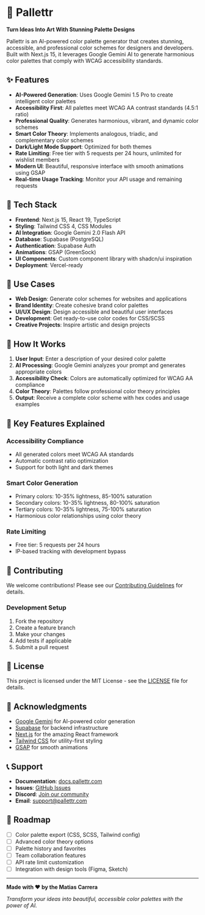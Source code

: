 # 🎨 Pallettr

**Turn Ideas Into Art With Stunning Palette Designs**

Pallettr is an AI-powered color palette generator that creates stunning, accessible, and professional color schemes for designers and developers. Built with Next.js 15, it leverages Google Gemini AI to generate harmonious color palettes that comply with WCAG accessibility standards.

## ✨ Features

- **AI-Powered Generation**: Uses Google Gemini 1.5 Pro to create intelligent color palettes
- **Accessibility First**: All palettes meet WCAG AA contrast standards (4.5:1 ratio)
- **Professional Quality**: Generates harmonious, vibrant, and dynamic color schemes
- **Smart Color Theory**: Implements analogous, triadic, and complementary color schemes
- **Dark/Light Mode Support**: Optimized for both themes
- **Rate Limiting**: Free tier with 5 requests per 24 hours, unlimited for wishlist members
- **Modern UI**: Beautiful, responsive interface with smooth animations using GSAP
- **Real-time Usage Tracking**: Monitor your API usage and remaining requests

## 🚀 Tech Stack

- **Frontend**: Next.js 15, React 19, TypeScript
- **Styling**: Tailwind CSS 4, CSS Modules
- **AI Integration**: Google Gemini 2.0 Flash API
- **Database**: Supabase (PostgreSQL)
- **Authentication**: Supabase Auth
- **Animations**: GSAP (GreenSock)
- **UI Components**: Custom component library with shadcn/ui inspiration
- **Deployment**: Vercel-ready

## 🎯 Use Cases

- **Web Design**: Generate color schemes for websites and applications
- **Brand Identity**: Create cohesive brand color palettes
- **UI/UX Design**: Design accessible and beautiful user interfaces
- **Development**: Get ready-to-use color codes for CSS/SCSS
- **Creative Projects**: Inspire artistic and design projects



## 🎨 How It Works

1. **User Input**: Enter a description of your desired color palette
2. **AI Processing**: Google Gemini analyzes your prompt and generates appropriate colors
3. **Accessibility Check**: Colors are automatically optimized for WCAG AA compliance
4. **Color Theory**: Palettes follow professional color theory principles
5. **Output**: Receive a complete color scheme with hex codes and usage examples

## 🌟 Key Features Explained

### Accessibility Compliance
- All generated colors meet WCAG AA standards
- Automatic contrast ratio optimization
- Support for both light and dark themes

### Smart Color Generation
- Primary colors: 10-35% lightness, 85-100% saturation
- Secondary colors: 10-35% lightness, 80-100% saturation  
- Tertiary colors: 10-35% lightness, 75-100% saturation
- Harmonious color relationships using color theory

### Rate Limiting
- Free tier: 5 requests per 24 hours
- IP-based tracking with development bypass


## 🤝 Contributing

We welcome contributions! Please see our [Contributing Guidelines](CONTRIBUTING.md) for details.

### Development Setup
1. Fork the repository
2. Create a feature branch
3. Make your changes
4. Add tests if applicable
5. Submit a pull request

## 📝 License

This project is licensed under the MIT License - see the [LICENSE](LICENSE) file for details.

## 🙏 Acknowledgments

- [Google Gemini](https://ai.google.dev/) for AI-powered color generation
- [Supabase](https://supabase.com/) for backend infrastructure
- [Next.js](https://nextjs.org/) for the amazing React framework
- [Tailwind CSS](https://tailwindcss.com/) for utility-first styling
- [GSAP](https://greensock.com/gsap/) for smooth animations

## 📞 Support

- **Documentation**: [docs.pallettr.com](https://docs.pallettr.com)
- **Issues**: [GitHub Issues](https://github.com/yourusername/pallettr/issues)
- **Discord**: [Join our community](https://discord.gg/pallettr)
- **Email**: support@pallettr.com

## 🔮 Roadmap

- [ ] Color palette export (CSS, SCSS, Tailwind config)
- [ ] Advanced color theory options
- [ ] Palette history and favorites
- [ ] Team collaboration features
- [ ] API rate limit customization
- [ ] Integration with design tools (Figma, Sketch)

---

**Made with ❤️ by the Matias Carrera**

*Transform your ideas into beautiful, accessible color palettes with the power of AI.*

